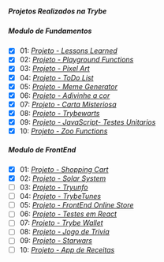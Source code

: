 ##### Projetos Realizados na Trybe

##### Modulo de Fundamentos

- [X] 01: _[Projeto - Lessons Learned](https://aysllanferreira.github.io/Projeto-01-Lessons-Learned/)_
- [X] 02: _[Projeto - Playground Functions](https://github.com/aysllanferreira/Projeto-02-Playground-Functions)_
- [X] 03: _[Projeto - Pixel Art](https://aysllanferreira.github.io/Projeto-03-Pixel-Art/)_
- [X] 04: _[Projeto - ToDo List](https://aysllanferreira.github.io/Projeto-04-ToDo-List/)_
- [X] 05: _[Projeto - Meme Generator](https://aysllanferreira.github.io/Projeto-06-Meme-Generator/)_
- [X] 06: _[Projeto - Adivinhe a cor](https://aysllanferreira.github.io/Projeto-05-Color-Guess/)_
- [X] 07: _[Projeto - Carta Misteriosa](https://aysllanferreira.github.io/Projeto-07-Mistery-Card/)_
- [X] 08: _[Projeto - Trybewarts](https://aysllanferreira.github.io/Projeto-08-Trybewarts/)_
- [X] 09: _[Projeto - JavaScript- Testes Unitarios](https://github.com/aysllanferreira/Projeto-09-Unit-Tests)_
- [X] 10: _[Projeto - Zoo Functions](https://github.com/aysllanferreira/Projeto-10-Zoo-Functions)_

##### Modulo de FrontEnd

- [X] 01: _[Projeto - Shopping Cart](https://aysllanferreira.github.io/Projeto-11-Shopping-Cart/)_
- [X] 02: _[Projeto - Solar System](https://solar-system-five-beta.vercel.app/)_
- [ ] 03: _[Projeto - Tryunfo]()_
- [ ] 04: _[Projeto - TrybeTunes]()_
- [ ] 05: _[Projeto - FrontEnd Online Store]()_
- [ ] 06: _[Projeto - Testes em React]()_
- [ ] 07: _[Projeto - Trybe Wallet]()_
- [ ] 08: _[Projeto - Jogo de Trivia]()_
- [ ] 09: _[Projeto - Starwars]()_
- [ ] 10: _[Projeto - App de Receitas]()_
